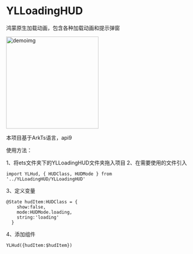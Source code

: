 # YLLoadingHUD

鸿蒙原生加载动画，包含各种加载动画和提示弹窗


<img width="250" alt="demoimg" src="https://github.com/ChanggnahC/YLLoadingHUD/assets/20789312/50c58bc2-60f9-456a-810b-ca4414d34258">


本项目基于ArkTs语言，api9

使用方法：

1、将ets文件夹下的YLLoadingHUD文件夹拖入项目
2、在需要使用的文件引入
```
import YLHud, { HUDClass, HUDMode } from '../YLLoadingHUD/YLLoadingHUD'
```
3、定义变量
```
@State hudItem:HUDClass = {
    show:false,
    mode:HUDMode.loading,
    string:'loading'
  }
```
4、添加组件
```
YLHud({hudItem:$hudItem})

```


